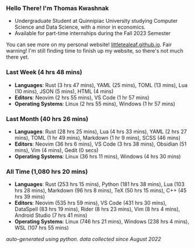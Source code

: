 
### Hello There! I'm Thomas Kwashnak

- Undergraduate Student at Quinnipiac University studying Computer Science and Data Science, with a minor in economics.
- Available for part-time internships during the Fall 2023 Semester

You can see more on my personal website! [littletealeaf.github.io](https://littletealeaf.github.io). Fair warning! I'm still finding time to finish up my website, so there's not much there yet.

### Last Week (4 hrs 48 mins)
- **Languages**: Rust (3 hrs 47 mins), YAML (25 mins), TOML (13 mins), Lua (10 mins), JSON (5 mins), HTML (4 mins)
- **Editors**: Neovim (2 hrs 55 mins), VS Code (1 hr 57 mins)
- **Operating Systems**: Linux (2 hrs 55 mins), Windows (1 hr 57 mins)
    
### Last Month (40 hrs 26 mins)
- **Languages**: Rust (28 hrs 25 mins), Lua (4 hrs 33 mins), YAML (2 hrs 27 mins), TOML (1 hr 49 mins), Markdown (1 hr 9 mins), SCSS (46 mins)
- **Editors**: Neovim (36 hrs 6 mins), VS Code (3 hrs 38 mins), Obsidian (51 mins), Vim (4 mins), Gedit (0 secs)
- **Operating Systems**: Linux (36 hrs 11 mins), Windows (4 hrs 30 mins)
    
### All Time (1,080 hrs 20 mins)
- **Languages**: Rust (253 hrs 15 mins), Python (181 hrs 38 mins), Lua (103 hrs 28 mins), Markdown (96 hrs 8 mins), TeX (50 hrs 15 mins), C++ (45 hrs 39 mins)
- **Editors**: Neovim (535 hrs 59 mins), VS Code (431 hrs 30 mins), DataSpell (83 hrs 19 mins), Rider (8 hrs 23 mins), Vim (8 hrs 4 mins), Android Studio (7 hrs 41 mins)
- **Operating Systems**: Linux (746 hrs 21 mins), Windows (238 hrs 4 mins), WSL (107 hrs 55 mins)
    

*auto-generated using python. data collected since August 2022*
